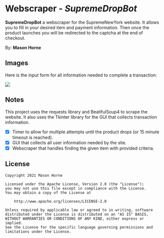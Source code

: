# Webscraper - *SupremeDropBot*

**SupremeDropBot** a webscraper for the SupremeNewYork website. It allows you to fill in your desired item and payment information. Then once the product launches you will be redirected to the captcha at the end of checkout.

By: **Mason Horne**

## Images

Here is the input form for all information needed to complete a transaction:

![](https://i.imgur.com/96eUNp4.png)


## Notes

This project uses the requests library and BeatifulSoup4 to scrape the website. It also uses the Tkinter library for the GUI that collects transaction information.

- [x] Timer to allow for multiple attempts until the product drops (or 15 minute timeout is reached).
- [x] GUI that collects all user information needed by the site.
- [x] Webscraper that handles finding the given item with provided criteria.

## License

    Copyright 2021 Mason Horne

    Licensed under the Apache License, Version 2.0 (the "License");
    you may not use this file except in compliance with the License.
    You may obtain a copy of the License at

        http://www.apache.org/licenses/LICENSE-2.0

    Unless required by applicable law or agreed to in writing, software
    distributed under the License is distributed on an "AS IS" BASIS,
    WITHOUT WARRANTIES OR CONDITIONS OF ANY KIND, either express or implied.
    See the License for the specific language governing permissions and
    limitations under the License.


